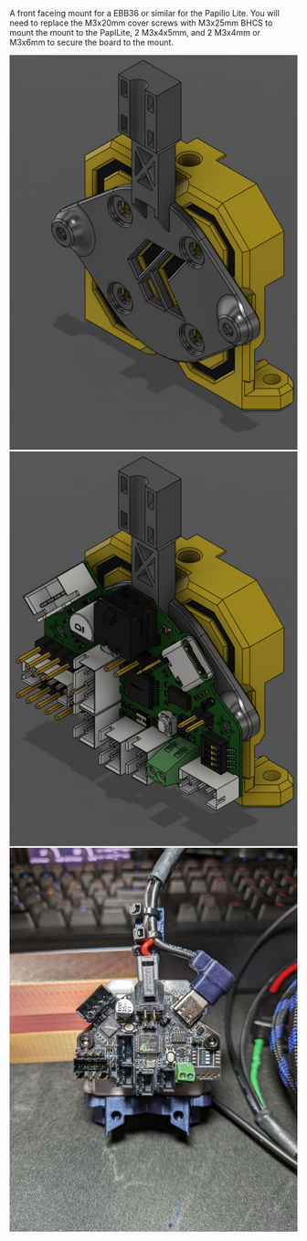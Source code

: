 A front faceing mount for a EBB36 or similar for the Papilio Lite. You will need to replace the M3x20mm cover screws with M3x25mm BHCS to mount the mount to the PaplLite, 2 M3x4x5mm, and 2 M3x4mm or M3x6mm to secure the board to the mount.

<img src="Images/Mount.png" /><img src="Images/Mount w EBB.png" /><img src="Images/Real_photo.jpg" />
